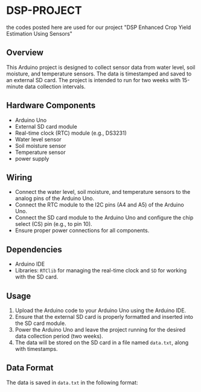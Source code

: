 # DSP-PROJECT
the codes posted here are used for our project "DSP Enhanced Crop Yield Estimation Using Sensors"

## Overview
This Arduino project is designed to collect sensor data from water level, soil moisture, and temperature sensors. The data is timestamped and saved to an external SD card. The project is intended to run for two weeks with 15-minute data collection intervals.

## Hardware Components
- Arduino Uno
- External SD card module
- Real-time clock (RTC) module (e.g., DS3231)
- Water level sensor
- Soil moisture sensor
- Temperature sensor
- power supply

## Wiring
- Connect the water level, soil moisture, and temperature sensors to the analog pins of the Arduino Uno.
- Connect the RTC module to the I2C pins (A4 and A5) of the Arduino Uno.
- Connect the SD card module to the Arduino Uno and configure the chip select (CS) pin (e.g., to pin 10).
- Ensure proper power connections for all components.

## Dependencies
- Arduino IDE
- Libraries: `RTClib` for managing the real-time clock and `SD` for working with the SD card.

## Usage
1. Upload the Arduino code to your Arduino Uno using the Arduino IDE.
2. Ensure that the external SD card is properly formatted and inserted into the SD card module.
3. Power the Arduino Uno and leave the project running for the desired data collection period (two weeks).
4. The data will be stored on the SD card in a file named `data.txt`, along with timestamps.

## Data Format
The data is saved in `data.txt` in the following format:


